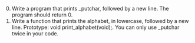 0. Write a program that prints _putchar, followed by a new line. The program should return 0.
1. Write a function that prints the alphabet, in lowercase, followed by a new line. Prototype: void print_alphabet(void);. You can only use _putchar twice in your code.
